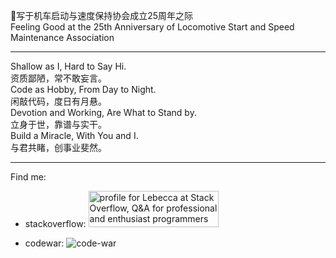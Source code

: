 <!--
**LangInteger/langinteger** is a ✨ _special_ ✨ repository because its `README.md` (this file) appears on your GitHub profile.

Here are some ideas to get you started:

- 🔭 I’m currently working on ...
- 🌱 I’m currently learning ...
- 👯 I’m looking to collaborate on ...
- 🤔 I’m looking for help with ...
- 💬 Ask me about ...
- 📫 How to reach me: ...
- 😄 Pronouns: ...
- ⚡ Fun fact: ...
-->

🚂写于机车启动与速度保持协会成立25周年之际\
Feeling Good at the 25th Anniversary of Locomotive Start and Speed Maintenance Association

<hr/>

Shallow as I, Hard to Say Hi.\
资质鄙陋，常不敢妄言。\
Code as Hobby, From Day to Night.\
闲敲代码，度日有月悬。\
Devotion and Working, Are What to Stand by.\
立身于世，靠谱与实干。\
Build a Miracle, With You and I.\
与君共睹，创事业斐然。

<hr/>

Find me:

- stackoverflow: <a href="https://stackoverflow.com/users/9304616/lebecca"><img src="https://stackoverflow.com/users/flair/9304616.png?theme=clean" width="208" height="58" alt="profile for Lebecca at Stack Overflow, Q&amp;A for professional and enthusiast programmers" title="profile for Lebecca at Stack Overflow, Q&amp;A for professional and enthusiast programmers"></a>

- codewar: ![code-war](https://www.codewars.com/users/LangInteger/badges/micro)
